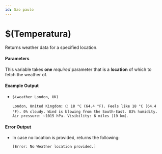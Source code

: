 ```yaml
---
id: Sao paulo
---
```


# $(Temperatura)

Returns weather data for a specified location.

#### Parameters

This variable takes **one** *required* parameter that is a **location** of which to fetch the weather of.

#### Example Output

* `$(weather London, UK)`

    ```
    London, United Kingdom: 🌕 18 °C (64.4 °F). Feels like 18 °C (64.4 °F). 0% cloudy. Wind is blowing from the South-East. 83% humidity. Air pressure: ~1015 hPa. Visibility: 6 miles (10 km). 
    ```

#### Error Output

* In case no location is provided, returns the following:

    ```
    [Error: No Weather location provided.]
    ```
